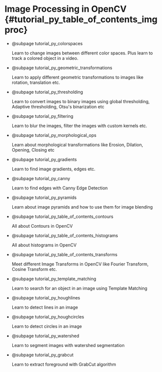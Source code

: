 Image Processing in OpenCV {#tutorial_py_table_of_contents_imgproc}
==========================

-   @subpage tutorial_py_colorspaces

    Learn to change images between different color spaces.
    Plus learn to track a colored object in a video.

-   @subpage tutorial_py_geometric_transformations

    Learn to apply different geometric transformations to images like rotation, translation etc.

-   @subpage tutorial_py_thresholding

    Learn to convert images to binary images using global thresholding, Adaptive thresholding, Otsu's binarization etc

-   @subpage tutorial_py_filtering

    Learn to blur the images, filter the images with custom kernels etc.

-   @subpage tutorial_py_morphological_ops

    Learn about morphological transformations like Erosion, Dilation, Opening, Closing etc

-   @subpage tutorial_py_gradients

    Learn to find image gradients, edges etc.

-   @subpage tutorial_py_canny

    Learn to find edges with Canny Edge Detection

-   @subpage tutorial_py_pyramids

    Learn about image pyramids and how to use them for image blending

-   @subpage tutorial_py_table_of_contents_contours

    All about Contours in OpenCV

-   @subpage tutorial_py_table_of_contents_histograms

    All about histograms in OpenCV

-   @subpage tutorial_py_table_of_contents_transforms

    Meet
    different Image Transforms in OpenCV like Fourier Transform, Cosine Transform etc.

-   @subpage tutorial_py_template_matching

    Learn
    to search for an object in an image using Template Matching

-   @subpage tutorial_py_houghlines

    Learn to detect lines in an image

-   @subpage tutorial_py_houghcircles

    Learn to detect circles in an image

-   @subpage tutorial_py_watershed

    Learn to segment images with watershed segmentation

-   @subpage tutorial_py_grabcut

    Learn to extract foreground with GrabCut algorithm
